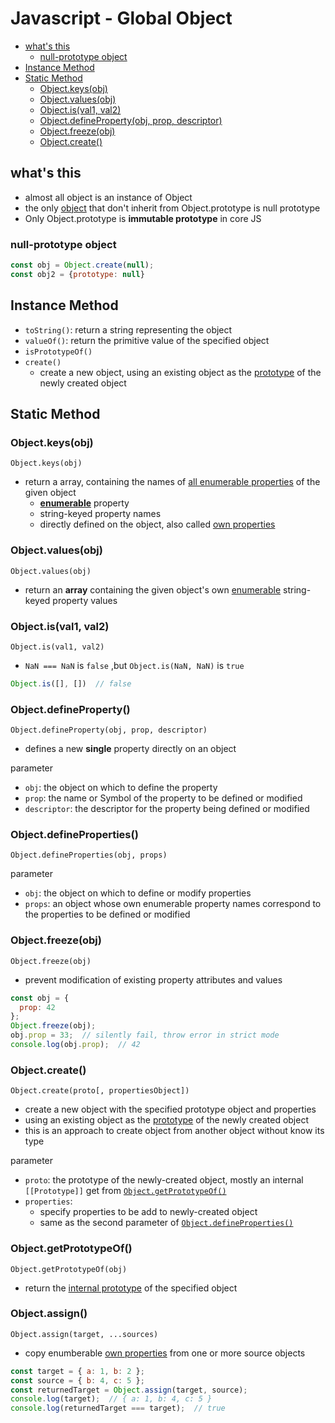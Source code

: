 # Javascript - Global Object


* [what's this](#whats-this)
  * [null-prototype object](#null-prototype-object)
* [Instance Method](#instance-method)
* [Static Method](#static-method)
  * [Object.keys(obj)](#objectkeysobj)
  * [Object.values(obj)](#objectvaluesobj)
  * [Object.is(val1, val2)](#objectisval1-val2)
  * [Object.defineProperty(obj, prop, descriptor)](#objectdefinepropertyobj-prop-descriptor)
  * [Object.freeze(obj)](#objectfreezeobj)
  * [Object.create()](#objectcreate)

## what's this

- almost all object is an instance of Object
- the only [object](#null-prototype-object) that don't inherit from Object.prototype is null prototype
- Only Object.prototype is **immutable prototype** in core JS

### null-prototype object

```js
const obj = Object.create(null);
const obj2 = {prototype: null}
```

## Instance Method

- `toString()`: return a string representing the object
- `valueOf()`: return the primitive value of the specified object
- `isPrototypeOf()`
- `create()`
  - create a new object, using an existing object as the [prototype](javascript-prototype.md) of the newly created object

## Static Method

### Object.keys(obj)

`Object.keys(obj)`

- return a array, containing the names of [all enumerable properties](javascript-foundation-) of the given object
  - [**enumerable**](javascript-property.md) property
  - string-keyed property names
  - directly defined on the object, also called [own properties](javascript-property.md#own-property)

### Object.values(obj)

`Object.values(obj)`

- return an **array** containing the given object's own [enumerable](javascript-property-sort.md#data-property) string-keyed property values

### Object.is(val1, val2)

`Object.is(val1, val2)`

- `NaN === NaN` is `false` ,but `Object.is(NaN, NaN)` is `true`

```js
Object.is([], [])  // false
```

### Object.defineProperty()

`Object.defineProperty(obj, prop, descriptor)`

- defines a new **single** property directly on an object

parameter

- `obj`: the object on which to define the property
- `prop`: the name or Symbol of the property to be defined or modified
- `descriptor`: the descriptor for the property being defined or modified

### Object.defineProperties()

`Object.defineProperties(obj, props)`

parameter

- `obj`: the object on which to define or modify properties
- `props`: an object whose own enumerable property names correspond to the properties to be defined or modified

### Object.freeze(obj)

`Object.freeze(obj)`

- prevent modification of existing property attributes and values

```js
const obj = {
  prop: 42
};
Object.freeze(obj);
obj.prop = 33;  // silently fail, throw error in strict mode
console.log(obj.prop);  // 42
```

### Object.create()

`Object.create(proto[, propertiesObject])`

- create a new object with the specified prototype object and properties
- using an existing object as the [prototype](javascript-prototype.md) of the newly created object
- this is an approach to create object from another object without know its type

parameter

- `proto`: the prototype of the newly-created object, mostly an internal `[[Prototype]]` get from [`Object.getPrototypeOf()`](#objectgetprototypeof)
- `properties`:
  - specify properties to be add to newly-created object
  - same as the second parameter of [`Object.defineProperties()`](#objectdefineproperties)

### Object.getPrototypeOf()

`Object.getPrototypeOf(obj)`

- return the [internal prototype](javascript-three-prototype-concepts.md#internal-prototype) of the specified object

### Object.assign()

`Object.assign(target, ...sources)`

- copy enumberable [own properties](javascript-property.md#own-property) from one or more source objects

```js
const target = { a: 1, b: 2 };
const source = { b: 4, c: 5 };
const returnedTarget = Object.assign(target, source);
console.log(target);  // { a: 1, b: 4, c: 5 }
console.log(returnedTarget === target);  // true
```

